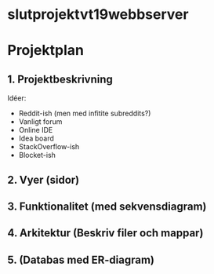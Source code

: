 # slutprojektvt19webbserver

# Projektplan

## 1. Projektbeskrivning
Idéer:
- Reddit-ish (men med infitite subreddits?)
- Vanligt forum
- Online IDE
- Idea board
- StackOverflow-ish
- Blocket-ish

## 2. Vyer (sidor)
## 3. Funktionalitet (med sekvensdiagram)
## 4. Arkitektur (Beskriv filer och mappar)
## 5. (Databas med ER-diagram)
